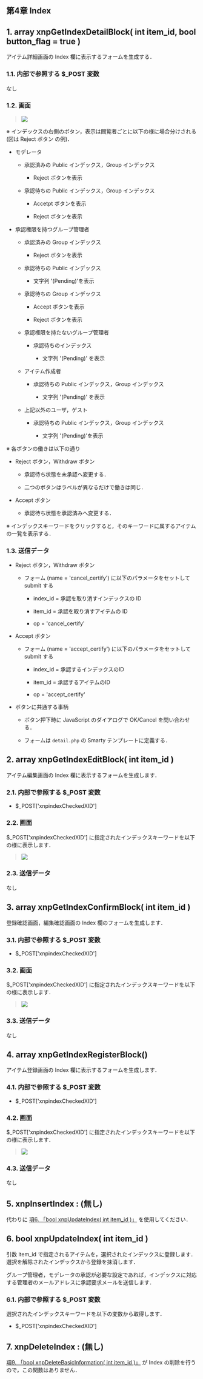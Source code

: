  <body>

 <div id="page">

 <div xmlns="http://www.w3.org/1999/xhtml" class="navheader">

 </div>

 <div xmlns="http://www.w3.org/1999/xhtml" class="chapter" lang="ja" id="itemindex" xml:lang="ja">

 <div xmlns="" class="titlepage">

 <div>

 <div>

 <h2 xmlns="http://www.w3.org/1999/xhtml" class="title"><a id="itemindex"></a>第4章 Index</h2>

 </div>

 </div>

 </div>

 <div class="section" lang="ja" xml:lang="ja">

 <div xmlns="" class="titlepage">

 <div>

 <div>

 <h2 xmlns="http://www.w3.org/1999/xhtml" class="title" style="clear: both"><a id="func-xnpGetIndexDetailBlock"></a>1. array xnpGetIndexDetailBlock( int item_id, bool button_flag = true )</h2>

 </div>

 </div>

 </div>

 <p>アイテム詳細画面の Index 欄に表示するフォームを生成する．</p>

 <div class="section" lang="ja" xml:lang="ja">

 <div xmlns="" class="titlepage">

 <div>

 <div>

 <h3 xmlns="http://www.w3.org/1999/xhtml" class="title"><a id="func-xnpGetIndexDetailBlock-postvar"></a>1.1. 内部で参照する $_POST 変数</h3>

 </div>

 </div>

 </div>

 <p>なし</p>

 </div>

 <div class="section" lang="ja" xml:lang="ja">

 <div xmlns="" class="titlepage">

 <div>

 <div>

 <h3 xmlns="http://www.w3.org/1999/xhtml" class="title"><a id="func-xnpGetIndexDetailBlock-view"></a>1.2. 画面</h3>

 </div>

 </div>

 </div>

 <div class="blockquote">

 <blockquote class="blockquote">

 <div class="informalfigure">

 <div class="mediaobject">

 <img src="../../assets/commonlib/xnpGetIndexDetailBlock.gif" />


 </div>

 </div>

 </blockquote>

 </div>

 <p>※ インデックスの右側のボタン，表示は閲覧者ごとに以下の様に場合分けされる (図は Reject ボタン の例)．</p>

 <div class="itemizedlist">

 <ul type="disc">

 <li>

 <p>モデレータ</p>

 <div class="itemizedlist">

 <ul type="circle">

 <li>

 <p>承認済みの Public インデックス，Group インデックス</p>

 <div class="itemizedlist">

 <ul type="square">

 <li>

 <p>Reject ボタンを表示</p>

 </li>

 </ul>

 </div>

 </li>

 <li>

 <p>承認待ちの Public インデックス，Group インデックス</p>

 <div class="itemizedlist">

 <ul type="square">

 <li>

 <p>Accetpt ボタンを表示</p>

 </li>

 <li>

 <p>Reject ボタンを表示</p>

 </li>

 </ul>

 </div>

 </li>

 </ul>

 </div>

 </li>

 <li>

 <p>承認権限を持つグループ管理者</p>

 <div class="itemizedlist">

 <ul type="circle">

 <li>

 <p>承認済みの Group インデックス</p>

 <div class="itemizedlist">

 <ul type="square">

 <li>

 <p>Reject ボタンを表示</p>

 </li>

 </ul>

 </div>

 </li>

 <li>

 <p>承認待ちの Public インデックス</p>

 <div class="itemizedlist">

 <ul type="square">

 <li>

 <p>文字列 '(Pending)'を表示</p>

 </li>

 </ul>

 </div>

 </li>

 <li>

 <p>承認待ちの Group インデックス</p>

 <div class="itemizedlist">

 <ul type="square">

 <li>

 <p>Accept ボタンを表示</p>

 </li>

 <li>

 <p>Reject ボタンを表示</p>

 </li>

 </ul>

 </div>

 </li>

 <li>

 <p>承認権限を持たないグループ管理者</p>

 <div class="itemizedlist">

 <ul type="square">

 <li>

 <p>承認待ちのインデックス</p>

 <div class="itemizedlist">

 <ul type="disc">

 <li>

 <p>文字列 '(Pending)' を表示</p>

 </li>

 </ul>

 </div>

 </li>

 </ul>

 </div>

 </li>

 <li>

 <p>アイテム作成者</p>

 <div class="itemizedlist">

 <ul type="square">

 <li>

 <p>承認待ちの Public インデックス，Group インデックス</p>

 <div class="itemizedlist">

 <ul type="disc">

 <li>

 <p>文字列 '(Pending)' を表示</p>

 </li>

 </ul>

 </div>

 </li>

 </ul>

 </div>

 </li>

 <li>

 <p>上記以外のユーザ，ゲスト</p>

 <div class="itemizedlist">

 <ul type="square">

 <li>

 <p>承認待ちの Public インデックス，Group インデックス</p>

 <div class="itemizedlist">

 <ul type="disc">

 <li>

 <p>文字列 '(Pending)'を表示</p>

 </li>

 </ul>

 </div>

 </li>

 </ul>

 </div>

 </li>

 </ul>

 </div>

 </li>

 </ul>

 </div>

 <p>※ 各ボタンの働きは以下の通り</p>

 <div class="itemizedlist">

 <ul type="disc">

 <li>

 <p>Reject ボタン，Withdraw ボタン</p>

 <div class="itemizedlist">

 <ul type="circle">

 <li>

 <p>承認待ち状態を未承認へ変更する．</p>

 </li>

 <li>

 <p>二つのボタンはラベルが異なるだけで働きは同じ．</p>

 </li>

 </ul>

 </div>

 </li>

 <li>

 <p>Accept ボタン</p>

 <div class="itemizedlist">

 <ul type="circle">

 <li>

 <p>承認待ち状態を承認済みへ変更する．</p>

 </li>

 </ul>

 </div>

 </li>

 </ul>

 </div>

 <p>※ インデックスキーワードをクリックすると，そのキーワードに属するアイテムの一覧を表示する．</p>

 </div>

 <div class="section" lang="ja" xml:lang="ja">

 <div xmlns="" class="titlepage">

 <div>

 <div>

 <h3 xmlns="http://www.w3.org/1999/xhtml" class="title"><a id="func-xnpGetIndexDetailBlock-putvar"></a>1.3. 送信データ</h3>

 </div>

 </div>

 </div>

 <div class="itemizedlist">

 <ul type="disc">

 <li>

 <p>Reject ボタン，Withdraw ボタン</p>

 <div class="itemizedlist">

 <ul type="circle">

 <li>

 <p>フォーム (name = 'cancel_certify') に以下のパラメータをセットして submit する</p>

 <div class="itemizedlist">

 <ul type="square">

 <li>

 <p>index_id = 承認を取り消すインデックスの ID</p>

 </li>

 <li>

 <p>item_id = 承認を取り消すアイテムの ID</p>

 </li>

 <li>

 <p>op = 'cancel_certify'</p>

 </li>

 </ul>

 </div>

 </li>

 </ul>

 </div>

 </li>

 <li>

 <p>Accept ボタン</p>

 <div class="itemizedlist">

 <ul type="circle">

 <li>

 <p>フォーム (name = 'accept_certify') に以下のパラメータをセットして submit する</p>

 <div class="itemizedlist">

 <ul type="square">

 <li>

 <p>index_id = 承認するインデックスのID</p>

 </li>

 <li>

 <p>item_id = 承認するアイテムのID</p>

 </li>

 <li>

 <p>op = 'accept_certify'</p>

 </li>

 </ul>

 </div>

 </li>

 </ul>

 </div>

 </li>

 <li>

 <p>ボタンに共通する事柄</p>

 <div class="itemizedlist">

 <ul type="circle">

 <li>

 <p>ボタン押下時に JavaScript のダイアログで OK/Cancel を問い合わせる．</p>

 </li>

 <li>

 <p>フォームは <code class="filename">detail.php</code> の Smarty テンプレートに定義する．</p>

 </li>

 </ul>

 </div>

 </li>

 </ul>

 </div>

 </div>

 </div>

 <div class="section" lang="ja" xml:lang="ja">

 <div xmlns="" class="titlepage">

 <div>

 <div>

 <h2 xmlns="http://www.w3.org/1999/xhtml" class="title" style="clear: both"><a id="func-xnpGetIndexEditBlock"></a>2. array xnpGetIndexEditBlock( int item_id )</h2>

 </div>

 </div>

 </div>

 <p>アイテム編集画面の Index 欄に表示するフォームを生成します．</p>

 <div class="section" lang="ja" xml:lang="ja">

 <div xmlns="" class="titlepage">

 <div>

 <div>

 <h3 xmlns="http://www.w3.org/1999/xhtml" class="title"><a id="func-xnpGetIndexEditBlock-postvar"></a>2.1. 内部で参照する $_POST 変数</h3>

 </div>

 </div>

 </div>

 <div class="itemizedlist">

 <ul type="disc">

 <li>

 <p>$_POST['xnpindexCheckedXID']</p>

 </li>

 </ul>

 </div>

 </div>

 <div class="section" lang="ja" xml:lang="ja">

 <div xmlns="" class="titlepage">

 <div>

 <div>

 <h3 xmlns="http://www.w3.org/1999/xhtml" class="title"><a id="func-xnpGetIndexEditBlock-view"></a>2.2. 画面</h3>

 </div>

 </div>

 </div>

 <p>$_POST['xnpindexCheckedXID'] に指定されたインデックスキーワードを以下の様に表示します．</p>

 <div class="blockquote">

 <blockquote class="blockquote">

 <div class="informalfigure">

 <div class="mediaobject">

 <img src="../../assets/commonlib/xnpGetIndexEditBlock.gif" />

 </div>

 </div>

 </blockquote>

 </div>

 </div>

 <div class="section" lang="ja" xml:lang="ja">

 <div xmlns="" class="titlepage">

 <div>

 <div>

 <h3 xmlns="http://www.w3.org/1999/xhtml" class="title"><a id="func-xnpGetIndexEditBlock-putvar"></a>2.3. 送信データ</h3>

 </div>

 </div>

 </div>

 <p>なし</p>

 </div>

 </div>

 <div class="section" lang="ja" xml:lang="ja">

 <div xmlns="" class="titlepage">

 <div>

 <div>

 <h2 xmlns="http://www.w3.org/1999/xhtml" class="title" style="clear: both"><a id="func-xnpGetIndexConfirmBlock"></a>3. array xnpGetIndexConfirmBlock( int item_id )</h2>

 </div>

 </div>

 </div>

 <p>登録確認画面，編集確認画面の Index 欄のフォームを生成します．</p>

 <div class="section" lang="ja" xml:lang="ja">

 <div xmlns="" class="titlepage">

 <div>

 <div>

 <h3 xmlns="http://www.w3.org/1999/xhtml" class="title"><a id="func-xnpGetIndexConfirmBlock-postvar"></a>3.1. 内部で参照する $_POST 変数</h3>

 </div>

 </div>

 </div>

 <div class="itemizedlist">

 <ul type="disc">

 <li>

 <p>$_POST['xnpindexCheckedXID']</p>

 </li>

 </ul>

 </div>

 </div>

 <div class="section" lang="ja" xml:lang="ja">

 <div xmlns="" class="titlepage">

 <div>

 <div>

 <h3 xmlns="http://www.w3.org/1999/xhtml" class="title"><a id="func-xnpGetIndexConfirmBlock-view"></a>3.2. 画面</h3>

 </div>

 </div>

 </div>

 <p>$_POST['xnpindexCheckedXID'] に指定されたインデックスキーワードを以下の様に表示します．</p>

 <div class="blockquote">

 <blockquote class="blockquote">

 <div class="informalfigure">

 <div class="mediaobject">

 <img src="../../assets/commonlib/xnpGetIndexConfirmBlock.gif" />

 </div>

 </div>

 </blockquote>

 </div>

 </div>

 <div class="section" lang="ja" xml:lang="ja">

 <div xmlns="" class="titlepage">

 <div>

 <div>

 <h3 xmlns="http://www.w3.org/1999/xhtml" class="title"><a id="func-xnpGetIndexConfirmBlock-putvar"></a>3.3. 送信データ</h3>

 </div>

 </div>

 </div>

 <p>なし</p>

 </div>

 </div>

 <div class="section" lang="ja" xml:lang="ja">

 <div xmlns="" class="titlepage">

 <div>

 <div>

 <h2 xmlns="http://www.w3.org/1999/xhtml" class="title" style="clear: both"><a id="func-xnpGetIndexRegisterBlock"></a>4. array xnpGetIndexRegisterBlock()</h2>

 </div>

 </div>

 </div>

 <p>アイテム登録画面の Index 欄に表示するフォームを生成します．</p>

 <div class="section" lang="ja" xml:lang="ja">

 <div xmlns="" class="titlepage">

 <div>

 <div>

 <h3 xmlns="http://www.w3.org/1999/xhtml" class="title"><a id="func-xnpGetIndexRegisterBlock-postvar"></a>4.1. 内部で参照する $_POST 変数</h3>

 </div>

 </div>

 </div>

 <div class="itemizedlist">

 <ul type="disc">

 <li>

 <p>$_POST['xnpindexCheckedXID']</p>

 </li>

 </ul>

 </div>

 </div>

 <div class="section" lang="ja" xml:lang="ja">

 <div xmlns="" class="titlepage">

 <div>

 <div>

 <h3 xmlns="http://www.w3.org/1999/xhtml" class="title"><a id="func-xnpGetIndexRegisterBlock-view"></a>4.2. 画面</h3>

 </div>

 </div>

 </div>

 <p>$_POST['xnpindexCheckedXID'] に指定されたインデックスキーワードを以下の様に表示します．</p>

 <div class="blockquote">

 <blockquote class="blockquote">

 <div class="informalfigure">

 <div class="mediaobject">

 <img src="../../assets/commonlib/xnpGetIndexRegisterBlock.gif" />

 </div>

 </div>

 </blockquote>

 </div>

 </div>

 <div class="section" lang="ja" xml:lang="ja">

 <div xmlns="" class="titlepage">

 <div>

 <div>

 <h3 xmlns="http://www.w3.org/1999/xhtml" class="title"><a id="func-xnpGetIndexRegisterBlock-putvar"></a>4.3. 送信データ</h3>

 </div>

 </div>

 </div>

 <p>なし</p>

 </div>

 </div>

 <div class="section" lang="ja" xml:lang="ja">

 <div xmlns="" class="titlepage">

 <div>

 <div>

 <h2 xmlns="http://www.w3.org/1999/xhtml" class="title" style="clear: both"><a id="func-xnpInsertIndex"></a>5. xnpInsertIndex : (無し)</h2>

 </div>

 </div>

 </div>

 <p>代わりに <a href="itemindex.html#func-xnpUpdateIndex" title="6. bool xnpUpdateIndex( int item_id )">項6. 「bool xnpUpdateIndex( int item_id )」</a> を使用してください．</p>

 </div>

 <div class="section" lang="ja" xml:lang="ja">

 <div xmlns="" class="titlepage">

 <div>

 <div>

 <h2 xmlns="http://www.w3.org/1999/xhtml" class="title" style="clear: both"><a id="func-xnpUpdateIndex"></a>6. bool xnpUpdateIndex( int item_id )</h2>

 </div>

 </div>

 </div>

 <p>引数 item_id で指定されるアイテムを，選択されたインデックスに登録します．選択を解除されたインデックスから登録を抹消します．</p>

 <p>グループ管理者，モデレータの承認が必要な設定であれば，インデックスに対応する管理者のメールアドレスに承認要求メールを送信します．</p>

 <div class="section" lang="ja" xml:lang="ja">

 <div xmlns="" class="titlepage">

 <div>

 <div>

 <h3 xmlns="http://www.w3.org/1999/xhtml" class="title"><a id="func-xnpUpdateIndex-postvar"></a>6.1. 内部で参照する $_POST 変数</h3>

 </div>

 </div>

 </div>

 <p>選択されたインデックスキーワードを以下の変数から取得します．</p>

 <div class="itemizedlist">

 <ul type="disc">

 <li>

 <p>$_POST['xnpindexCheckedXID']</p>

 </li>

 </ul>

 </div>

 </div>

 </div>

 <div class="section" lang="ja" xml:lang="ja">

 <div xmlns="" class="titlepage">

 <div>

 <div>

 <h2 xmlns="http://www.w3.org/1999/xhtml" class="title" style="clear: both"><a id="func-xnpDeleteIndex"></a>7. xnpDeleteIndex : (無し)</h2>

 </div>

 </div>

 </div>

 <p><a href="basicinfo.html#func-xnpDeleteBasicInformation" title="9. bool xnpDeleteBasicInformation( int item_id )">項9. 「bool xnpDeleteBasicInformation( int item_id )」</a> が Index の削除を行うので，この関数はありません．</p>

 </div>

 </div>

 <div xmlns="http://www.w3.org/1999/xhtml" class="navfooter">



 </div>

 </div>

 </body>


